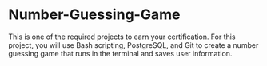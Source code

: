 # Number-Guessing-Game
This is one of the required projects to earn your certification.  For this project, you will use Bash scripting, PostgreSQL, and Git to create a number guessing game that runs in the terminal and saves user information.
